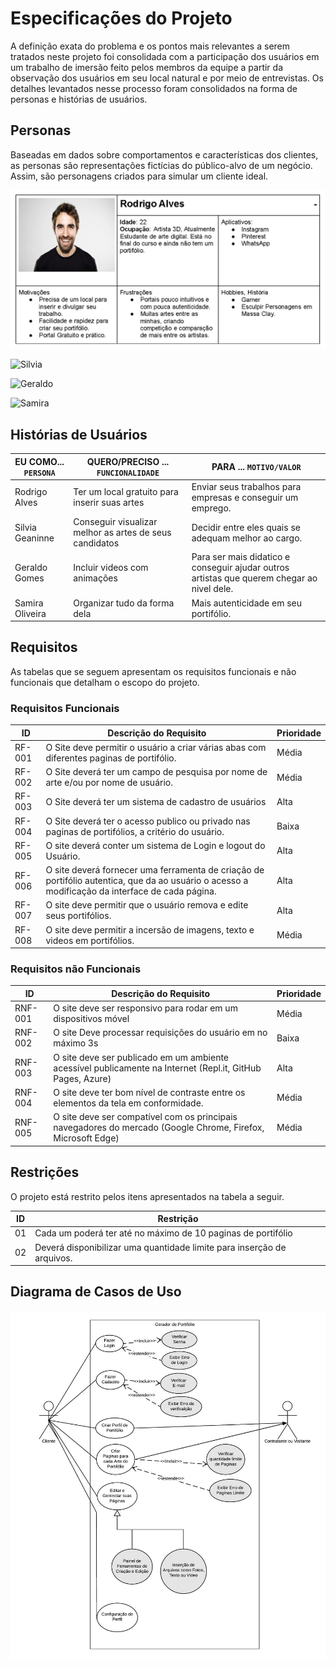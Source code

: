 # Especificações do Projeto

A definição exata do problema e os pontos mais relevantes a serem tratados neste projeto foi consolidada com a participação dos usuários em um trabalho de imersão feito pelos membros da equipe a partir da observação dos usuários em seu local natural e por meio de entrevistas. Os detalhes levantados nesse processo foram consolidados na forma de personas e histórias de usuários.

## Personas

Baseadas em dados sobre comportamentos e características dos clientes, as personas são representações fictícias do público-alvo de um negócio. Assim, são personagens criados para simular um cliente ideal.


![Rodrigo](../IMG/01-Rodrigo.jpg)

![Silvia](../IMG/02-Silvia.jpg)

![Geraldo](../IMG/03-Geraldo.jpg)

![Samira](../IMG/04-Samira.jpg)

## Histórias de Usuários

|EU COMO... `PERSONA`     | QUERO/PRECISO ... `FUNCIONALIDADE`                                  |PARA ... `MOTIVO/VALOR`                                              |
|-------------------------|---------------------------------------------------------------------|---------------------------------------------------------------------|
|Rodrigo Alves            | Ter um local gratuito para inserir suas artes                  | Enviar seus trabalhos para empresas e conseguir um emprego.
|Silvia Geaninne          | Conseguir visualizar melhor as artes de seus candidatos        | Decidir entre eles quais se adequam melhor ao cargo.                                     |
|Geraldo Gomes            | Incluir videos com animações                                   | Para ser mais didatico e conseguir ajudar outros artistas que querem chegar ao nivel dele.
|Samira Oliveira          | Organizar tudo da forma dela                                   | Mais autenticidade em seu portifólio.


## Requisitos

As tabelas que se seguem apresentam os requisitos funcionais e não funcionais que detalham o escopo do projeto.

### Requisitos Funcionais

|ID    | Descrição do Requisito                                                                                  | Prioridade |
|------|---------------------------------------------------------------------------------------------------------|------------|
|RF-001| O Site deve permitir o usuário a criar várias abas com diferentes paginas de portifólio.                                                   | Média     | 
|RF-002| O Site deverá ter um campo de pesquisa por nome de arte e/ou por nome de usuário.                                                   | Média     |
|RF-003| O Site deverá ter um sistema de cadastro de usuários   | Alta      |
|RF-004| O Site deverá ter o acesso publico ou privado nas paginas de portifólios, a critério do usuário.                                      | Baixa     |
|RF-005| O site deverá conter um sistema de Login e logout do Usuário.                                            | Alta      |
|RF-006| O site deverá fornecer uma ferramenta de criação de portifólio autentica, que da ao usuário o acesso a modificação da interface de cada página.                                    | Alta      |
|RF-007| O site deve permitir que o usuário remova e edite seus portifólios.                                         | Alta      |
|RF-008| O site deve permitir a incersão de imagens, texto e videos em portifólios.                                                   | Média     | 


### Requisitos não Funcionais

|ID     | Descrição do Requisito  |Prioridade |
|-------|-------------------------|----|
|RNF-001| O site deve ser responsivo para rodar em um dispositivos móvel | Média | 
|RNF-002| O site Deve processar requisições do usuário em no máximo 3s |  Baixa | 
|RNF-003| O site deve ser publicado em um ambiente acessível publicamente na Internet (Repl.it, GitHub Pages, Azure) |  Alta | 
|RNF-004| O site deve ter bom nível de contraste entre os elementos da tela em conformidade. |  Média |
|RNF-005| O site deve ser compatível com os principais navegadores do mercado (Google Chrome, Firefox, Microsoft Edge) |  Média |



## Restrições

O projeto está restrito pelos itens apresentados na tabela a seguir.

|ID| Restrição                                                              |
|--|------------------------------------------------------------------------|
|01| Cada um poderá ter até no máximo de 10 paginas de portifólio           |
|02| Deverá disponibilizar uma quantidade limite para inserção de arquivos. |




## Diagrama de Casos de Uso

![Diagrama de Casos de uso](../IMG/Diagrama%20de%20Casos%20de%20Uso.jpeg)
